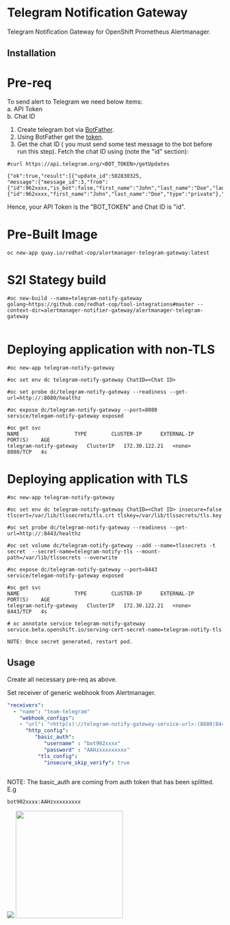 # Telegram Notification Gateway #

Telegram Notification Gateway for OpenShift Prometheus Alertmanager.

## Installation ##

# Pre-req
To send alert to Telegram we need below items:  
a. API Token  
b. Chat ID  


1. Create telegram bot via [BotFather](https://core.telegram.org/bots#6-botfather).
2. Using BotFather get the [token](https://www.siteguarding.com/en/how-to-get-telegram-bot-api-token).
3. Get the chat ID ( you must send some test message to the bot before run this step). Fetch the chat ID using (note the "id" section):
```
#curl https://api.telegram.org/<BOT_TOKEN>/getUpdates

{"ok":true,"result":[{"update_id":502830325,
"message":{"message_id":3,"from":{"id":962xxxx,"is_bot":false,"first_name":"John","last_name":"Doe","language_code":"en"},"chat":{"id":962xxxx,"first_name":"John","last_name":"Doe","type":"private"},"date":1587444744,"text":"hello"}}]}
```

Hence, your API Token is the "BOT_TOKEN" and Chat ID is "id".



# Pre-Built Image
```
oc new-app quay.io/redhat-cop/alertmanager-telegram-gateway:latest
```


# S2I Stategy build

```
#oc new-build --name=telegram-notify-gateway golang~https://github.com/redhat-cop/tool-integrations#master --context-dir=alertmanager-notifier-gateway/alertmanager-telegram-gateway


```

# Deploying application with non-TLS
```
#oc new-app telegram-notify-gateway

#oc set env dc telegram-notify-gateway ChatID=<Chat ID>

#oc set probe dc/telegram-notify-gateway --readiness --get-url=http://:8080/healthz

#oc expose dc/telegram-notify-gateway --port=8080
service/telegam-notify-gateway exposed

#oc get svc
NAME                  TYPE        CLUSTER-IP      EXTERNAL-IP   PORT(S)    AGE
telegram-notify-gateway   ClusterIP   172.30.122.21   <none>        8080/TCP   4s

```

# Deploying application with TLS
```
#oc new-app telegram-notify-gateway

#oc set env dc telegram-notify-gateway ChatID=<Chat ID> insecure=false tlscert=/var/lib/tlssecrets/tls.crt tlskey=/var/lib/tlssecrets/tls.key

#oc set probe dc/telegram-notify-gateway --readiness --get-url=http://:8443/healthz

#oc set volume dc/telegram-notify-gateway --add --name=tlssecrets -t secret  --secret-name=telegram-notify-tls --mount-path=/var/lib/tlssecrets --overwrite

#oc expose dc/telegram-notify-gateway --port=8443
service/telegam-notify-gateway exposed

#oc get svc
NAME                  TYPE        CLUSTER-IP      EXTERNAL-IP   PORT(S)    AGE
telegram-notify-gateway   ClusterIP   172.30.122.21   <none>        8443/TCP   4s

# oc annotate service telegram-notify-gateway service.beta.openshift.io/serving-cert-secret-name=telegram-notify-tls

NOTE: Once secret generated, restart pod.

```

## Usage ##

Create all necessary pre-req as above.

Set receiver of generic webhook from Alertmanager.



```yaml
"receivers":
  - "name": "team-telegram"
    "webhook_configs":
    - "url": "<http(s)://telegram-notify-gateway-service-url>:(8080|8443)/webhook"
      "http_config":
         "basic_auth":
            "username" : "bot902xxxx"
            "password" : "AAHzxxxxxxxxx"
          "tls_config":
            "insecure_skip_verify": true
            
```
NOTE: The basic_auth are coming from auth token that has been splitted. E.g
```
bot902xxxx:AAHzxxxxxxxxx
```


<img src="/alertmanager-notifier-gateway/alertmanager-telegram-gateway/artefacts/telegram.png">
<img src="/alertmanager-notifier-gateway/alertmanager-telegram-gateway/artefacts/telegram_rcv.png" width="250">
